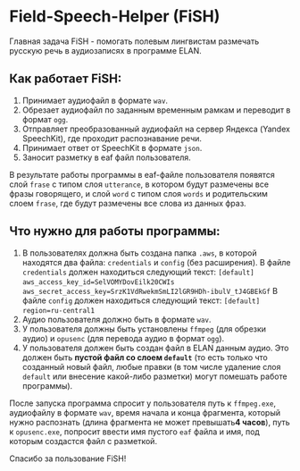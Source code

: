 # Field-Speech-Helper (FiSH)
Главная задача FiSH - помогать полевым лингвистам размечать русскую речь в аудиозаписях в программе ELAN.
## Как работает FiSH:
  1. Принимает аудиофайл в формате `wav`.
  2. Обрезает аудиофайл по заданным временным рамкам и переводит в формат `ogg`.
  3. Отправляет преобразованный аудиофайл на сервер Яндекса (Yandex SpeechKit), где проходит распознавание речи.
  4. Принимает ответ от SpeechKit в формате `json`.
  5. Заносит разметку в eaf файл пользователя.

В результате работы программы в eaf-файле пользователя появятся слой `frase` с типом слоя `utterance`, в котором будут размечены все фразы говорящего, и слой `word` с типом слоя `words` и родительским слоем `frase`, где будут размечены все слова из данных фраз.

## Что нужно для работы программы:
  1. В пользователях должна быть создана папка `.aws`, в которой находятся два файла: `credentials` и `config` (без расширения). В файле `credentials` должен находиться следующий текст:
  `[default]`
  `aws_access_key_id=SelVOMYDovEilk20CWIs`
  `aws_secret_access_key=SrzK1VdRwekmSmLI2lGR9HDh-ibulV_tJ4GBEkGf`
 В файле `config` должен находиться следующий текст:
  `[default]`
  `region=ru-central1`
  2. Аудио пользователя должно быть в формате `wav`.
  3. У пользователя должны быть установлены `ffmpeg` (для обрезки аудио) и `opusenc` (для перевода аудио в формат `ogg`).
  4. У пользователя должен быть создан файл в ELAN данным аудио. Это должен быть **пустой файл со слоем `default`** (то есть только что созданный новый файл, любые правки (в том числе удаление слоя `default` или внесение какой-либо разметки) могут помешать работе программы).

После запуска программа спросит у пользователя путь к `ffmpeg.exe`, аудиофайлу в формате `wav`, время начала и конца фрагмента, который нужно распознать (длина фрагмента не может превышать**4 часов**), путь к `opusenc.exe`, попросит ввести имя пустого `eaf` файла и имя, под которым создастся файл с разметкой.

Спасибо за пользование FiSH!
